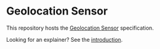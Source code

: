 Geolocation Sensor
==================

This repository hosts the [Geolocation Sensor](https://wicg.github.io/geolocation-sensor/) specification.

Looking for an explainer? See the [introduction](https://wicg.github.io/geolocation-sensor/#intro).
